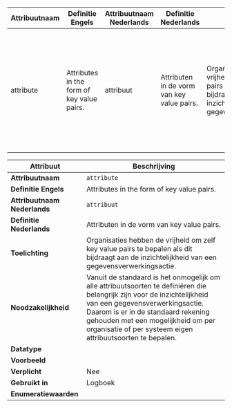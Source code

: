| Attribuutnaam             | Definitie Engels                                         | Attribuutnaam Nederlands | Definitie Nederlands                              | Toelichting                                                                                                                                                                             | Noodzakelijkheid                                                                                                                                                                                                 | Datatype | Voorbeeld | Verplicht | Gebruikt in | Enumeratiewaarden |
|---------------------------|----------------------------------------------------------|--------------------------|---------------------------------------------------|-------------------------------------------------------------------------------------------------------------------------------------------------------------------------------------------|-----------------------------------------------------------------------------------------------------------------------------------------------------------------------------------------------------------------|----------|-----------|-----------|-------------|--------------------|
| attribute                 | Attributes in the form of key value pairs.               | attribuut                | Attributen in de vorm van key value pairs.       | Organisaties hebben de vrijheid om zelf key value pairs te bepalen als dit bijdraagt aan de inzichtelijkheid van een gegevensverwerkingsactie.                                           | Vanuit de standaard is het onmogelijk om alle attribuutsoorten te definiëren die belangrijk zijn voor de inzichtelijkheid van een gegevensverwerkingsactie. Daarom is er in de standaard rekening gehouden met een mogelijkheid om per organisatie of per systeem eigen attribuutsoorten te bepalen. |          |           | Nee       | Logboek     |                    |

| **Attribuut**               | **Beschrijving**                                                                 |
|-----------------------------|-----------------------------------------------------------------------------------|
| **Attribuutnaam**           | `attribute`                                                                      |
| **Definitie Engels**        | Attributes in the form of key value pairs.                                       |
| **Attribuutnaam Nederlands**| `attribuut`                                                                      |
| **Definitie Nederlands**    | Attributen in de vorm van key value pairs.                                       |
| **Toelichting**             | Organisaties hebben de vrijheid om zelf key value pairs te bepalen als dit bijdraagt aan de inzichtelijkheid van een gegevensverwerkingsactie. |
| **Noodzakelijkheid**        | Vanuit de standaard is het onmogelijk om alle attribuutsoorten te definiëren die belangrijk zijn voor de inzichtelijkheid van een gegevensverwerkingsactie. Daarom is er in de standaard rekening gehouden met een mogelijkheid om per organisatie of per systeem eigen attribuutsoorten te bepalen. |
| **Datatype**                |                                                                                  |
| **Voorbeeld**               |                                                                                  |
| **Verplicht**               | Nee                                                                              |
| **Gebruikt in**             | Logboek                                                                          |
| **Enumeratiewaarden**       |                                                                                  |
